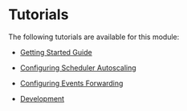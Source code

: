 # Tutorials

The following tutorials are available for this module:

* [Getting Started Guide](./tutorials/GettingStarted.md)

* [Configuring Scheduler Autoscaling](./tutorials/Autoscaling.md)

* [Configuring Events Forwarding](./tutorials/EventsForwarding.md)

* [Development](./tutorials/Development.md)

